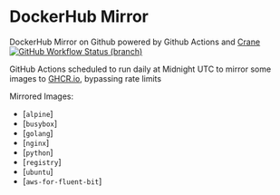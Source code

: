 # DockerHub Mirror
DockerHub Mirror on Github powered by Github Actions and [Crane](https://github.com/google/go-containerregistry/tree/main/cmd/crane)  
[![GitHub Workflow Status (branch)][github-actions-badge]][github-actions-link] 

GitHub Actions scheduled to run daily at Midnight UTC to mirror some images to [GHCR.io](https://ghcr.io), bypassing rate limits

Mirrored Images:
* [`alpine`]
* [`busybox`]
* [`golang`]
* [`nginx`]
* [`python`]
* [`registry`]
* [`ubuntu`]
* [`aws-for-fluent-bit`]

[github-actions-badge]: https://img.shields.io/github/actions/workflow/status/rblaine95/dockerhub-mirror/mirror.yml?branch=master "Github Workflow Status (master)"
[github-actions-link]: https://github.com/rblaine95/dockerhub-mirror/actions?query=workflow%3AMirror%20Dockerhub
